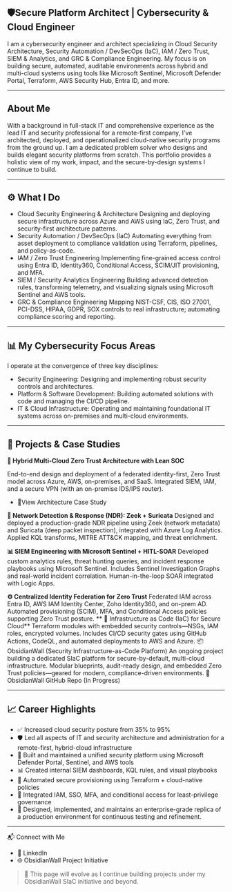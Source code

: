 
## 🛡️Secure Platform Architect | Cybersecurity & Cloud Engineer
I am a cybersecurity engineer and architect specializing in Cloud Security Architecture, Security Automation / DevSecOps (IaC), IAM / Zero Trust, SIEM & Analytics, and GRC & Compliance Engineering. My focus is on building secure, automated, auditable environments across hybrid and multi-cloud systems using tools like Microsoft Sentinel, Microsoft Defender Portal, Terraform, AWS Security Hub, Entra ID, and more.
___
## About Me
With a background in full-stack IT and comprehensive experience as the lead IT and security professional for a remote-first company, I’ve architected, deployed, and operationalized cloud-native security programs from the ground up. I am a dedicated problem solver who designs and builds elegant security platforms from scratch. This portfolio provides a holistic view of my work, impact, and the secure-by-design systems I continue to build.
___
## ⚙️ What I Do
 * Cloud Security Engineering & Architecture
   Designing and deploying secure infrastructure across Azure and AWS using IaC, Zero Trust, and security-first architecture patterns.
 * Security Automation / DevSecOps (IaC)
   Automating everything from asset deployment to compliance validation using Terraform, pipelines, and policy-as-code.
 * IAM / Zero Trust Engineering
   Implementing fine-grained access control using Entra ID, Identity360, Conditional Access, SCIM/JIT provisioning, and MFA.
 * SIEM / Security Analytics Engineering
   Building advanced detection rules, transforming telemetry, and visualizing signals using Microsoft Sentinel and AWS tools.
 * GRC & Compliance Engineering
   Mapping NIST-CSF, CIS, ISO 27001, PCI-DSS, HIPAA, GDPR, SOX controls to real infrastructure; automating compliance scoring and reporting.
___
## 📊 My Cybersecurity Focus Areas
I operate at the convergence of three key disciplines:
 * Security Engineering: Designing and implementing robust security controls and architectures.
 * Platform & Software Development: Building automated solutions with code and managing the CI/CD pipeline.
 * IT & Cloud Infrastructure: Operating and maintaining foundational IT systems across on-premises and multi-cloud environments.
___
## 🚧 Projects & Case Studies

**🧱 Hybrid Multi-Cloud Zero Trust Architecture with Lean SOC**

End-to-end design and deployment of a federated identity-first, Zero Trust model across Azure, AWS, on-premises, and SaaS. Integrated SIEM, IAM, and a secure VPN (with an on-premise IDS/IPS router).

 * 📎View Architecture Case Study

**📡 Network Detection & Response (NDR): Zeek + Suricata**
Designed and deployed a production-grade NDR pipeline using Zeek (network metadata) and Suricata (deep packet inspection), integrated with Azure Log Analytics. Applied KQL transforms, MITRE ATT&CK mapping, and threat enrichment.

**📊 SIEM Engineering with Microsoft Sentinel + HITL-SOAR**
Developed custom analytics rules, threat hunting queries, and incident response playbooks using Microsoft Sentinel. Includes Sentinel Investigation Graphs and real-world incident correlation.
Human-in-the-loop SOAR integrated with Logic Apps.

**⚙️ Centralized Identity Federation for Zero Trust**
Federated IAM across Entra ID, AWS IAM Identity Center, Zoho Identity360, and on-prem AD. Automated provisioning (SCIM), MFA, and Conditional Access policies supporting Zero Trust posture.
** 🧱 Infrastructure as Code (IaC) for Secure Cloud**
Terraform modules with embedded security controls—NSGs, IAM roles, encrypted volumes. Includes CI/CD security gates using GitHub Actions, CodeQL, and automated deployments to AWS and Azure.
📦 ObsidianWall (Security Infrastructure-as-Code Platform)
An ongoing project building a dedicated SIaC platform for secure-by-default, multi-cloud infrastructure. Modular blueprints, audit-ready design, and embedded Zero Trust policies—geared for modern, compliance-driven environments.
🔗 ObsidianWall GitHub Repo (In Progress)
___

## 📈 Career Highlights
 * ✅ Increased cloud security posture from 35% to 95%
 * 🛡️ Led all aspects of IT and security architecture and administration for a remote-first, hybrid-cloud infrastructure
 * 📍 Built and maintained a unified security platform using Microsoft Defender Portal, Sentinel, and AWS tools
 * 📊 Created internal SIEM dashboards, KQL rules, and visual playbooks
 * 🔁 Automated secure provisioning using Terraform + cloud-native policies
 * 🔐 Integrated IAM, SSO, MFA, and conditional access for least-privilege governance
 * 🧪 Designed, implemented, and maintains an enterprise-grade replica of a production environment for continuous testing and refinement.
___
📬 Connect with Me
 * 🔗 LinkedIn
 * 🌐 ObsidianWall Project Initiative
> 🧭 This page will evolve as I continue building projects under my ObsidianWall SIaC initiative and beyond.
> 

